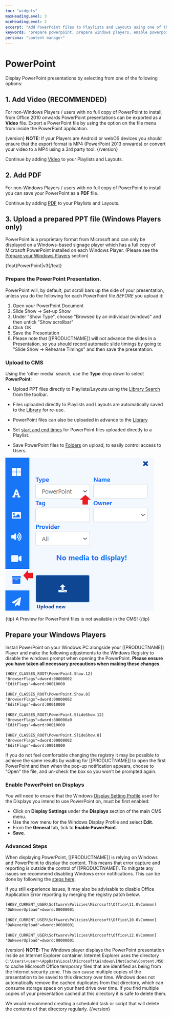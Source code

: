 ```yaml
---
toc: "widgets"
maxHeadingLevel: 3
minHeadingLevel: 2
excerpt: "Add PowerPoint files to Playlists and Layouts using one of the three options available"
keywords: "prepare powerpoint, prepare windows players, enable powerpoint on displays"
persona: "content manager"
---
```


# PowerPoint

Display PowerPoint presentations by selecting from one of the following options:

## 1. Add Video (RECOMMENDED)

For non-Windows Players / users with no full copy of PowerPoint to install, from Office 2010 onwards PowerPoint presentations can be exported as a **Video** file.   Export a PowerPoint file by using the option on the file menu from inside the PowerPoint application. 

{version}
**NOTE:** If your Players are Android or webOS devices you should ensure that the export format is MP4 (PowerPoint 2013 onwards) or convert your video to a MP4 using a 3rd party tool.
{/version}

Continue by adding [Video](media_module_video.html) to your Playlists and Layouts.

## 2. Add PDF

For non-Windows Players / users with no full copy of PowerPoint to install you can save your PowerPoint as a **PDF** file.

Continue by adding [PDF](media_modules_pdf.html) to your Playlists and Layouts.

## 3. Upload a prepared PPT file (Windows Players only)

PowerPoint is a proprietary format from Microsoft and can only be displayed on a Windows-based signage player which has a full copy of Microsoft PowerPoint installed on each Windows Player. (Please see the [Prepare your Windows Players](media_module_powerpoint.html#content-prepare-your-windows-players) section)

{feat}PowerPoint|v3{/feat}

### Prepare the PowerPoint Presentation.

PowerPoint will, by default, put scroll bars up the side of your presentation, unless you do the following for each PowerPoint file *BEFORE* you upload it:

1. Open your PowerPoint Document
2. Slide Show -> Set-up Show
3. Under "Show Type", choose "Browsed by an individual (window)" and then untick "Show scrollbar"
4. Click OK
5. Save the Presentation
6. Please note that [[PRODUCTNAME]] will not advance the slides in a Presentation, so you should record automatic slide timings by going to "Slide Show -> Rehearse Timings" and then save the presentation.

### Upload to CMS

Using the 'other media' search, use the **Type** drop down to select **PowerPoint**:

- Upload PPT files directly to Playlists/Layouts using the [Library Search](layouts_editor.html#content-toolbar) from the toolbar.

- Files uploaded directly to Playlists and Layouts are automatically saved to the [Library](media_library.html) for re-use.
- PowerPoint files can also be uploaded in advance to the [Library](media_library.html)
- Set [start and end times](media_playlists.html#content-playlist-editor) for PowerPoint files uploaded directly to a Playlist.
- Save PowerPoint files to [Folders](tour_folders.html#content-saving-to-folders) on upload, to easily control access to Users.

![PowerPoint](img/v4_media_module_powerpoint.png)



{tip}
A Preview for PowerPoint files is not available in the CMS!
{/tip}

## Prepare your Windows Players

Install PowerPoint on your Windows PC alongside your [[PRODUCTNAME]] Player and make the following adjustments to the Windows Registry to disable the windows prompt when opening the PowerPoint. **Please ensure you have taken all necessary precautions when making these changes**.

```registry
[HKEY_CLASSES_ROOT\PowerPoint.Show.12]
"BrowserFlags"=dword:00000002
"EditFlags"=dword:00010000

[HKEY_CLASSES_ROOT\PowerPoint.Show.8]
"BrowserFlags"=dword:00000002
"EditFlags"=dword:00010000

[HKEY_CLASSES_ROOT\PowerPoint.SlideShow.12]
"BrowserFlags"=dword:800000a0
"EditFlags"=dword:00010000

[HKEY_CLASSES_ROOT\PowerPoint.SlideShow.8]
"BrowserFlags"=dword:00000002
"EditFlags"=dword:00010000
```

If you do not feel comfortable changing the registry it may be possible to achieve the same results by waiting for [[PRODUCTNAME]] to open the first PowerPoint and then when the pop-up notification appears, choose to "Open" the file, and un-check the box so you won't be prompted again.

### Enable PowerPoint on Displays

You will need to ensure that the Windows [Display Setting Profile](displays_settings) used for the Displays you intend to use PowerPoint on, must be first enabled:

- Click on **Display Settings** under the **Displays** section of the main CMS menu.
- Use the row menu for the Windows Display Profile and select **Edit**.
- From the **General** tab, tick to **Enable PowerPoint**.
- **Save**.

### Advanced Steps

When displaying PowerPoint, [[PRODUCTNAME]] is relying on Windows and PowerPoint to display the content. This means that error capture and reporting is outside the control of [[PRODUCTNAME]]. To mitigate any issues we recommend disabling Windows error notifications. This can be done by following the [steps here](https://www.lifewire.com/how-do-i-disable-error-reporting-in-windows-2626074). 

If you still experience issues, it may also be advisable to disable Office Application Error reporting by merging the registry patch below.

```reg
[HKEY_CURRENT_USER\Software\Policies\Microsoft\Office\11.0\Common]
"DWNeverUpload"=dword:00000001

[HKEY_CURRENT_USER\Software\Policies\Microsoft\Office\10.0\Common]
"DWNeverUpload"=dword:00000001

[HKEY_CURRENT_USER\Software\Policies\Microsoft\Office\12.0\Common]
"DWNeverUpload"=dword:00000001
```

{version}
**NOTE:** The Windows player displays the PowerPoint presentation inside an Internet Explorer container. Internet Explorer uses the directory
`C:\Users\<user>\AppData\Local\Microsoft\Windows\INetCache\Content.MSO` to cache Microsoft Office temporary files that are identified as being from the Internet security zone. This can cause multiple copies of the presentation to be saved to this directory over time. Windows does not automatically remove the cached duplicates from that directory, which can consume storage space on your hard drive over time. If you find multiple copies of your presentation cached at this directory it is safe to delete them. 

We would recommend creating a scheduled task or script that will delete the contents of that directory regularly.
{/version}






